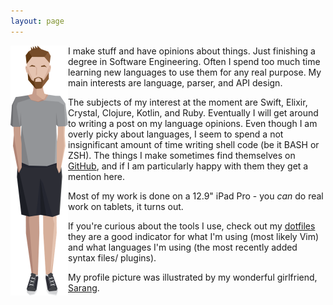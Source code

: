 ```yaml
---
layout: page
---
```


<img align="left" src="/images/vector-me-smaller.png" height="400" id="me-image">

I make stuff and have opinions about things. Just finishing a degree in Software Engineering. Often I spend too much time learning new languages to use them for any real purpose. My main interests are language, parser, and API design.

The subjects of my interest at the moment are Swift, Elixir, Crystal, Clojure, Kotlin, and Ruby. Eventually I will get around to writing a post on my language opinions. Even though I am overly picky about languages, I seem to spend a not insignificant amount of time writing shell code (be it BASH or ZSH). The things I make sometimes find themselves on [GitHub](https://github.com/javanut13), and if I am particularly happy with them they get a mention here.

Most of my work is done on a 12.9" iPad Pro - you _can_ do real work on tablets, it turns out. 

If you're curious about the tools I use, check out my [dotfiles](https://github.com/javanut13/dotfiles) they are a good indicator for what I'm using (most likely Vim) and what languages I'm using (the most recently added syntax files/ plugins).

My profile picture was illustrated by my wonderful girlfriend, [Sarang](https://twitter.com/sarangleehan).
